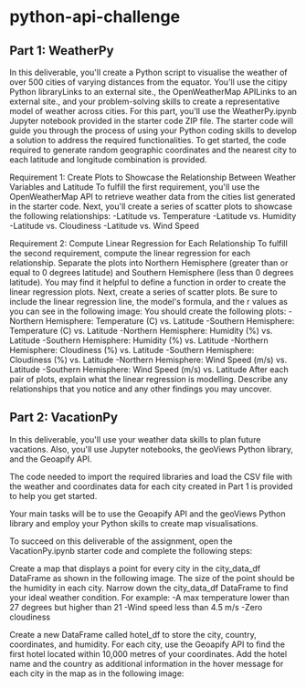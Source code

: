 # python-api-challenge

## Part 1: WeatherPy
In this deliverable, you'll create a Python script to visualise the weather of over 500 cities of varying distances from the equator. You'll use the citipy Python libraryLinks to an external site., the OpenWeatherMap APILinks to an external site., and your problem-solving skills to create a representative model of weather across cities.
For this part, you'll use the WeatherPy.ipynb Jupyter notebook provided in the starter code ZIP file. The starter code will guide you through the process of using your Python coding skills to develop a solution to address the required functionalities.
To get started, the code required to generate random geographic coordinates and the nearest city to each latitude and longitude combination is provided.

Requirement 1: Create Plots to Showcase the Relationship Between Weather Variables and Latitude
To fulfill the first requirement, you'll use the OpenWeatherMap API to retrieve weather data from the cities list generated in the starter code. Next, you'll create a series of scatter plots to showcase the following relationships:
-Latitude vs. Temperature
-Latitude vs. Humidity
-Latitude vs. Cloudiness
-Latitude vs. Wind Speed

Requirement 2: Compute Linear Regression for Each Relationship
To fulfill the second requirement, compute the linear regression for each relationship. Separate the plots into Northern Hemisphere (greater than or equal to 0 degrees latitude) and Southern Hemisphere (less than 0 degrees latitude). You may find it helpful to define a function in order to create the linear regression plots.
Next, create a series of scatter plots. Be sure to include the linear regression line, the model's formula, and the r values as you can see in the following image:
You should create the following plots:
-Northern Hemisphere: Temperature (C) vs. Latitude
-Southern Hemisphere: Temperature (C) vs. Latitude
-Northern Hemisphere: Humidity (%) vs. Latitude
-Southern Hemisphere: Humidity (%) vs. Latitude
-Northern Hemisphere: Cloudiness (%) vs. Latitude
-Southern Hemisphere: Cloudiness (%) vs. Latitude
-Northern Hemisphere: Wind Speed (m/s) vs. Latitude
-Southern Hemisphere: Wind Speed (m/s) vs. Latitude
After each pair of plots, explain what the linear regression is modelling. Describe any relationships that you notice and any other findings you may uncover.

## Part 2: VacationPy
In this deliverable, you'll use your weather data skills to plan future vacations. Also, you'll use Jupyter notebooks, the geoViews Python library, and the Geoapify API.

The code needed to import the required libraries and load the CSV file with the weather and coordinates data for each city created in Part 1 is provided to help you get started.

Your main tasks will be to use the Geoapify API and the geoViews Python library and employ your Python skills to create map visualisations.

To succeed on this deliverable of the assignment, open the VacationPy.ipynb starter code and complete the following steps:

Create a map that displays a point for every city in the city_data_df DataFrame as shown in the following image. The size of the point should be the humidity in each city.
Narrow down the city_data_df DataFrame to find your ideal weather condition. For example:
-A max temperature lower than 27 degrees but higher than 21
-Wind speed less than 4.5 m/s
-Zero cloudiness

Create a new DataFrame called hotel_df to store the city, country, coordinates, and humidity.
For each city, use the Geoapify API to find the first hotel located within 10,000 metres of your coordinates.
Add the hotel name and the country as additional information in the hover message for each city in the map as in the following image:
